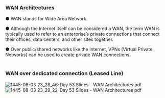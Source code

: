 ###  WAN Architectures  

● WAN stands for Wide Area Network.

● Although the Internet itself can be considered a WAN, the term WAN is typically used to refer to an enterprise’s private connections that connect their offices, data centers, and other sites together.

● Over public/shared networks like the Internet, VPNs (Virtual Private Networks) can be used to create private WAN connections.  
<br>



###  WAN over dedicated connection (Leased Line)  

![1445-08-03 23_28_46-Day 53 Slides - WAN Architectures pdf](https://github.com/0xVoLk/CCNA-Note/assets/100092212/735bb188-98ea-4347-8181-b201807192dc)  
![1445-08-03 23_29_22-Day 53 Slides - WAN Architectures pdf](https://github.com/0xVoLk/CCNA-Note/assets/100092212/e4204ff6-5908-4643-8aba-5dd0a96fe286)



